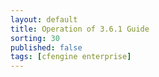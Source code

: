 ---layout: defaulttitle: Operation of 3.6.1 Guidesorting: 30published: falsetags: [cfengine enterprise]---<!--Operation and Administration of CFEngineNote: Assumption for this section is that it contains topics that are key to setup, admin and operation of CFEngine itself, rather than delving too much into using CFEngine to administer the systems under its controlBased in part on rough summary of real world SOWSummary Topics (some new, some old)	Post-install configuration (CFEngine specific)	Mission Portal	VCS setup	Groups and users	RBAC and Mission Portal	Setting up reports 	(something about support for reports rather than running reports?)	E-mail (setup)	Best Practices	Scalability	Regular maintenance of CFEngine(?)	What ongoing maintenance of CFEngine needs to be considered?-->